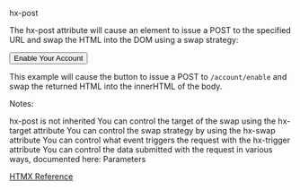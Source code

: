 hx-post

The hx-post attribute will cause an element to issue a POST to the specified URL and swap the HTML into the DOM using a swap strategy:

<button hx-post="/account/enable" hx-target="body">
  Enable Your Account
</button>

This example will cause the button to issue a POST to `/account/enable` and swap the returned HTML into the innerHTML of the body.

Notes:

hx-post is not inherited
You can control the target of the swap using the hx-target attribute
You can control the swap strategy by using the hx-swap attribute
You can control what event triggers the request with the hx-trigger attribute
You can control the data submitted with the request in various ways, documented here: Parameters

[HTMX Reference](https://htmx.org/attributes/hx-post/)
